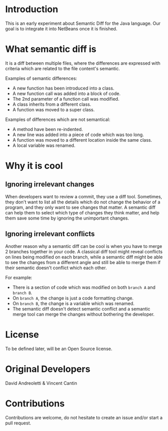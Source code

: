 # Introduction

This is an early experiment about Semantic Diff for the Java language.
Our goal is to integrate it into NetBeans once it is finished.

# What semantic diff is

It is a diff between multiple files, where the differences are expressed with criteria
which are related to the file content's semantic.

Examples of semantic differences:

- A new function has been introduced into a class.
- A new function call was added into a block of code.
- The 2nd parameter of a function call was modified.
- A class inherits from a different class.
- A function was moved to a super class.

Examples of differences which are not semantical:

- A method have been re-indented.
- A new line was added into a piece of code which was too long.
- A function was moved to a different location inside the same class.
- A local variable was renamed.

# Why it is cool

## Ignoring irrelevant changes

When developers want to review a commit, they use a diff tool.
Sometimes, they don't want to list all the details which do not change the
behavior of a program, and they only want to see changes that matter.
A semantic diff can help them to select which type of changes they think matter,
and help them save some time by ignoring the unimportant changes.

## Ignoring irrelevant **conflicts**

Another reason why a semantic diff can be cool is when you have to merge 2 branches
together in your code. A classical diff tool might reveal conflicts on lines
being modified on each branch, while a semantic diff might be able to see the changes
from a different angle and still be able to merge them if their semantic doesn't
conflict which each other.

For example:

- There is a section of code which was modified on both `branch A` and `branch B`.
- On `branch A`, the change is just a code formatting change.
- On `branch B`, the change is a variable which was renamed.
- The semantic diff doesn't detect semantic conflict and a semantic merge tool
  can merge the changes without bothering the developer.

# License

To be defined later, will be an Open Source license.

# Original Developers

David Andreoletti & Vincent Cantin

# Contributions

Contributions are welcome, do not hesitate to create an issue and/or start a pull request.

